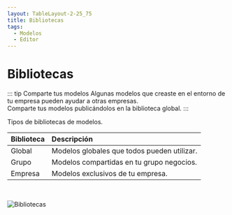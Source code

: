 ```yaml
---
layout: TableLayout-2-25_75
title: Bibliotecas
tags:
  - Modelos
  - Editor
---
```

# Bibliotecas

::: tip Comparte tus modelos
Algunas modelos que creaste en el entorno de tu empresa pueden ayudar a otras empresas.<br>
Comparte tus modelos publicándolos en la biblioteca global.
:::

Tipos de bibliotecas de modelos.

| Biblioteca | Descripción |
| :--- | :--- |
| Global | Modelos globales que todos pueden utilizar. |
| Grupo | Modelos compartidas en tu grupo negocios. |
| Empresa | Modelos exclusivos de tu empresa. |
<br>

   ![Bibliotecas](https://cdn.phishx.io/phishx-docs/images/phishx_templates_global_01.webp)
